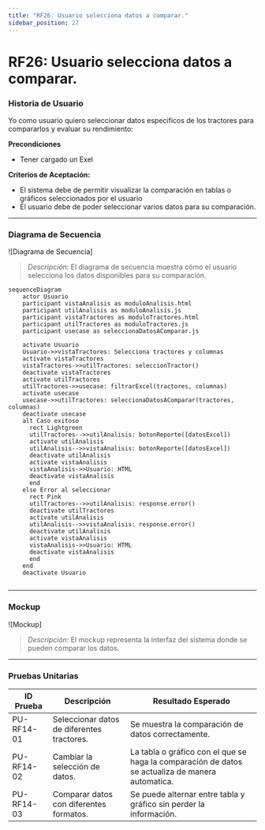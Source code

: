 ```yaml
---
title: "RF26: Usuario selecciona datos a comparar."  
sidebar_position: 27
---
```


# RF26: Usuario selecciona datos a comparar.

### Historia de Usuario

Yo como usuario quiero seleccionar datos especificos de los tractores para compararlos y evaluar su rendimiento:

  **Precondiciones**
  - Tener cargado un Exel

  **Criterios de Aceptación:**
  - El sistema debe de permitir visualizar la comparación en tablas o gráficos seleccionados por el usuario
  - El usuario debe de poder seleccionar varios datos para su comparación.

---

### Diagrama de Secuencia

![Diagrama de Secuencia] 

> *Descripción*: El diagrama de secuencia muestra cómo el usuario selecciona los datos disponibles para su comparación.

```mermaid
sequenceDiagram
    actor Usuario
    participant vistaAnalisis as moduloAnalisis.html
    participant utilAnalisis as moduloAnalisis.js
    participant vistaTractores as moduloTractores.html
    participant utilTractores as moduloTractores.js
    participant usecase as seleccionaDatosAComparar.js

    activate Usuario
    Usuario->>vistaTractores: Selecciona tractores y columnas
    activate vistaTractores
    vistaTractores->>utilTractores: seleccionTractor()
    deactivate vistaTractores
    activate utilTractores
    utilTractores->>usecase: filtrarExcel(tractores, columnas)
    activate usecase
    usecase->>utilTractores: seleccionaDatosAComparar(tractores, columnas)
    deactivate usecase
    alt Caso exitoso
      rect Lightgreen    
      utilTractores-->>utilAnalisis: botonReporte([datosExcel])
      activate utilAnalisis
      utilAnalisis-->>vistaAnalisis: botonReporte([datosExcel])
      deactivate utilAnalisis
      activate vistaAnalisis
      vistaAnalisis->>Usuario: HTML
      deactivate vistaAnalisis
      end
    else Error al seleccionar
      rect Pink
      utilTractores-->>utilAnalisis: response.error()
      deactivate utilTractores
      activate utilAnalisis
      utilAnalisis-->>vistaAnalisis: response.error()
      deactivate utilAnalisis
      activate vistaAnalisis
      vistaAnalisis->>Usuario: HTML
      deactivate vistaAnalisis
      end
    end
    deactivate Usuario
    
```
---

### Mockup

![Mockup]

> *Descripción*: El mockup representa la interfaz del sistema donde se pueden comparar los datos.

---

### Pruebas Unitarias 
| ID Prueba | Descripción | Resultado Esperado |
|-----------|-------------|--------------------|
|PU-RF14-01|Seleccionar datos de diferentes tractores.|Se muestra la comparación de datos correctamente.|
|PU-RF14-02|Cambiar la selección de datos.|La tabla o gráfico con el que se haga la comparación de datos se actualiza de manera automatica.|
|PU-RF14-03|Comparar datos con diferentes formatos.|Se puede alternar entre tabla y gráfico sin perder la información.|